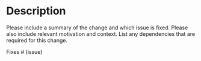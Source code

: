 # Description

Please include a summary of the change and which issue is fixed. Please also include relevant motivation and context. List any dependencies that are required for this change.

Fixes # (issue)